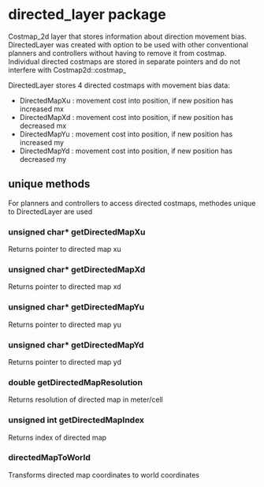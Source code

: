 # directed_layer package

Costmap_2d layer that stores information about direction movement bias.
DirectedLayer was created with option to be used with other conventional
planners and controllers without having to remove it from costmap. Individual
directed costmaps are stored in separate pointers and do not interfere with
Costmap2d::costmap_

DirectedLayer stores 4 directed costmaps with movement bias data:
 - DirectedMapXu : movement cost into position, if new position has increased mx
 - DirectedMapXd : movement cost into position, if new position has decreased mx
 - DirectedMapYu : movement cost into position, if new position has increased my
 - DirectedMapYd : movement cost into position, if new position has decreased my


## unique methods

For planners and controllers to access directed costmaps, methodes unique to DirectedLayer are used

### unsigned char* getDirectedMapXu

Returns pointer to directed map xu

### unsigned char* getDirectedMapXd

Returns pointer to directed map xd

### unsigned char* getDirectedMapYu

Returns pointer to directed map yu

### unsigned char* getDirectedMapYd

Returns pointer to directed map yd

### double getDirectedMapResolution

Returns resolution of directed map in meter/cell

### unsigned int getDirectedMapIndex

Returns index of directed map

### directedMapToWorld

Transforms directed map coordinates to world coordinates
